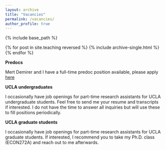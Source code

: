 ```yaml
---
layout: archive
title: "Vacancies"
permalink: /vacancies/
author_profile: true
---
```


{% include base_path %}

{% for post in site.teaching reversed %}
  {% include archive-single.html %}
{% endfor %}

**Predocs**

Mert Demirer and I have a full-time predoc position available, please apply [here](https://apply.interfolio.com/135743) 

**UCLA undergraduates**

I occasionally have job openings for part-time research assistants  for UCLA undergraduate students. Feel free to send me your resume and transcripts if interested. I do not have the time to answer all inquiries but will use these to fill positions periodically. 

**UCLA graduate students**
 
I occasionally have job openings for part-time research assistants for UCLA graduate students. If interested, I recommend you to take my Ph.D. class (ECON272A) and reach out to me afterwards. 

